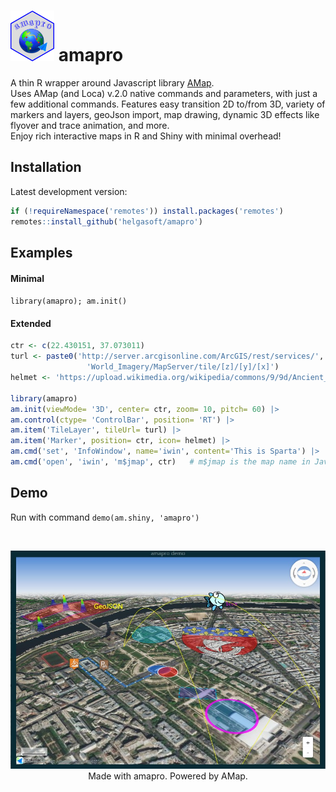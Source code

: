 # <img src="inst/figures/logo.png" width='70px' alt="" /> amapro

<!-- badges: start -->
<!--
[![R-CMD-check](https://github.com/helgasoft/amapro/workflows/R-CMD-check/badge.svg)](https://github.com/helgasoft/amapro/actions)
[![Coveralls test coverage](https://coveralls.io/repos/github/helgasoft/amapro/badge.svg)](https://coveralls.io/r/helgasoft/echarty?branch=main)
[![size](https://img.shields.io/github/languages/code-size/helgasoft/amapro)](https://github.com/helgasoft/amapro/releases/)
[![website](https://img.shields.io/badge/Website-Visit-blue)](https://helgasoft.github.io/amapro)
-->
<!-- badges: end -->
<!--
<a href='https://helgasoft.github.io/amapro'><img src="inst/figures/amapro.gallery.png" alt="amapro.gallery" /></a>
-->
A thin R wrapper around Javascript library
[AMap](https://lbs.amap.com/demo/list/jsapi-v2).<br> Uses AMap (and Loca) v.2.0 native commands and parameters, with 
just a few additional commands. Features easy transition 2D to/from 3D, variety of markers and layers, geoJson import, map drawing, dynamic 3D effects like flyover and trace animation, and more. <br/>
Enjoy rich interactive maps in R and Shiny with minimal overhead!


## Installation
<!--
[![Github version](https://img.shields.io/github/v/release/helgasoft/amapro?label=github)](https://github.com/helgasoft/amapro/releases) -->
Latest development version:

``` r
if (!requireNamespace('remotes')) install.packages('remotes')
remotes::install_github('helgasoft/amapro')
```
<!--
[![CRAN
status](https://www.r-pkg.org/badges/version/amapro)](https://cran.r-project.org/package=amapro) 
From [CRAN](https://CRAN.R-project.org):

``` r
install.packages('amapro')
```
-->

## Examples

#### Minimal
``` library(amapro); am.init() ```

#### Extended
``` r
ctr <- c(22.430151, 37.073011)
turl <- paste0('http://server.arcgisonline.com/ArcGIS/rest/services/',
                 'World_Imagery/MapServer/tile/[z]/[y]/[x]')
helmet <- 'https://upload.wikimedia.org/wikipedia/commons/9/9d/Ancient_Greek_helmet.png'

library(amapro)
am.init(viewMode= '3D', center= ctr, zoom= 10, pitch= 60) |>
am.control(ctype= 'ControlBar', position= 'RT') |>
am.item('TileLayer', tileUrl= turl) |>
am.item('Marker', position= ctr, icon= helmet) |>
am.cmd('set', 'InfoWindow', name='iwin', content='This is Sparta') |>
am.cmd('open', 'iwin', 'm$jmap', ctr)   # m$jmap is the map name in JavaScript

```
<!--
## Get started

The [**WEBSITE**](https://helgasoft.github.io/amapro) has a gallery with code and tutorials.  
<br /> The package has plenty of [**code
examples**](https://github.com/helgasoft/amapro/blob/main/R/examples.R)
included. Type
**?ec.examples** in the RStudio Console, then copy/paste any code from Help to
see the result.  

Now you can start building beautiful maps with R and Shiny!
-->
## Demo

Run with command ``` demo(am.shiny, 'amapro') ``` 

<br />
<p align="center">
<!--<a href='https://helgasoft.github.io/amapro/gallery.html' target='_blank'>-->
<img src="inst/figures/demo1.jpg" alt="demo"/>
<br />Made with amapro. Powered by AMap.
</p>
